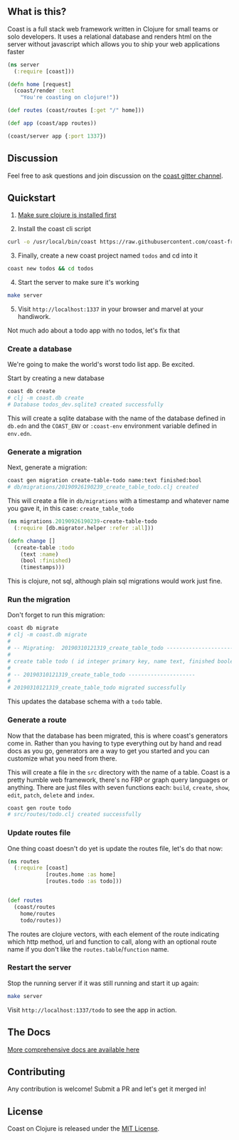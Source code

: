 ## What is this?

Coast is a full stack web framework written in Clojure for small teams or solo developers. It uses a relational database and renders html on the server without javascript which allows you to ship your web applications faster

```clojure
(ns server
  (:require [coast]))

(defn home [request]
  (coast/render :text
    "You're coasting on clojure!"))

(def routes (coast/routes [:get "/" home]))

(def app (coast/app routes))

(coast/server app {:port 1337})
```

## Discussion

Feel free to ask questions and join discussion on the [coast gitter channel](https://gitter.im/coast-framework/community).

## Quickstart

1. [Make sure clojure is installed first](https://www.clojure.org/guides/getting_started)

2. Install the coast cli script

```sh
curl -o /usr/local/bin/coast https://raw.githubusercontent.com/coast-framework/coast/next/coast && chmod a+x /usr/local/bin/coast
```

3. Finally, create a new coast project named `todos` and cd into it

```sh
coast new todos && cd todos
```

4. Start the server to make sure it's working

```sh
make server
```

5. Visit `http://localhost:1337` in your browser and marvel at your handiwork.

Not much ado about a todo app with no todos, let's fix that

### Create a database

We're going to make the world's worst todo list app. Be excited.

Start by creating a new database

```sh
coast db create
# clj -m coast.db create
# Database todos_dev.sqlite3 created successfully
```

This will create a sqlite database with the name of the database defined in `db.edn` and the `COAST_ENV` or `:coast-env` environment variable defined in `env.edn`.

### Generate a migration

Next, generate a migration:

```sh
coast gen migration create-table-todo name:text finished:bool
# db/migrations/20190926190239_create_table_todo.clj created
```

This will create a file in `db/migrations` with a timestamp and whatever name you gave it, in this case: `create_table_todo`

```clojure
(ns migrations.20190926190239-create-table-todo
  (:require [db.migrator.helper :refer :all]))

(defn change []
  (create-table :todo
    (text :name)
    (bool :finished)
    (timestamps)))
```

This is clojure, not sql, although plain sql migrations would work just fine.

### Run the migration

Don't forget to run this migration:

```sh
coast db migrate
# clj -m coast.db migrate
#
# -- Migrating:  20190310121319_create_table_todo ---------------------
#
# create table todo ( id integer primary key, name text, finished boolean, updated_at timestamp, created_at timestamp not null default current_timestamp )
#
# -- 20190310121319_create_table_todo ---------------------
#
# 20190310121319_create_table_todo migrated successfully
```

This updates the database schema with a `todo` table.

### Generate a route

Now that the database has been migrated, this is where coast's generators come in. Rather than you having to type everything out by hand and read docs as you go, generators are a way to get you started and you can customize what you need from there.

This will create a file in the `src` directory with the name of a table. Coast is a pretty humble web framework, there's no FRP or graph query languages or anything. There are just files with seven functions each: `build`, `create`, `show`, `edit`, `patch`, `delete` and `index`.

```sh
coast gen route todo
# src/routes/todo.clj created successfully
```

### Update routes file

One thing coast doesn't do yet is update the routes file, let's do that now:

```clojure
(ns routes
  (:require [coast]
            [routes.home :as home]
            [routes.todo :as todo]))


(def routes
  (coast/routes
    home/routes
    todo/routes))
```

The routes are clojure vectors, with each element of the route indicating which http method, url and function to call, along with an optional route name if you don't like the `routes.table`/`function` name.

### Restart the server

Stop the running server if it was still running and start it up again:

```sh
make server
```

Visit `http://localhost:1337/todo` to see the app in action.

## The Docs

[More comprehensive docs are available here](docs/readme.md)

## Contributing

Any contribution is welcome! Submit a PR and let's get it merged in!

## License

Coast on Clojure is released under the [MIT License](https://opensource.org/licenses/MIT).
